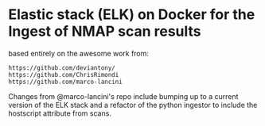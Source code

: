 # Elastic stack (ELK) on Docker for the Ingest of NMAP scan results

based entirely on the awesome work from:

    https://github.com/deviantony/
    https://github.com/ChrisRimondi
    https://github.com/marco-lancini

Changes from @marco-lancini's repo include bumping up to a current version of the ELK stack and a refactor of the python ingestor to include the hostscript attribute from scans.
